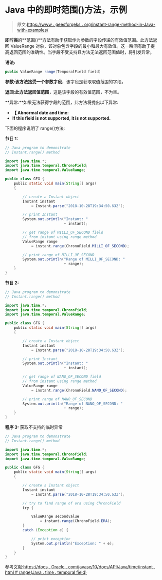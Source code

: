 # Java 中的即时范围()方法，示例

> 原文:[https://www . geesforgeks . org/instant-range-method-in-Java-with-examples/](https://www.geeksforgeeks.org/instant-range-method-in-java-with-examples/)

**即时类**的**范围()**方法有助于获取作为参数的字段传递的有效值范围。此方法返回 ValueRange 对象，该对象包含字段的最小和最大有效值。这一瞬间有助于提高返回范围的准确性。当字段不受支持且方法无法返回范围值时，将引发异常。

**语法:**

```java
public ValueRange range(TemporalField field)
```

**参数:**该方法接受一个参数**字段**，该字段是获取取值范围的字段。

**返回:**此方法返回**值范围**，这是该字段的有效值范围，不为空。

**异常:**如果无法获得字段的范围，此方法将抛出以下异常:

*   **【 Abnormal date and time:**
*   **If this field is not supported, it is not supported.**

下面的程序说明了 range()方法:

**节目 1:**

```java
// Java program to demonstrate
// Instant.range() method

import java.time.*;
import java.time.temporal.ChronoField;
import java.time.temporal.ValueRange;

public class GFG {
    public static void main(String[] args)
    {

        // create a Instant object
        Instant instant
            = Instant.parse("2018-10-28T19:34:50.63Z");

        // print Instant
        System.out.println("Instant: "
                           + instant);

        // get range of MILLI_OF_SECOND field
        // from instant using range method
        ValueRange range
            = instant.range(ChronoField.MILLI_OF_SECOND);

        // print range of MILLI_OF_SECOND
        System.out.println("Range of MILLI_OF_SECOND: "
                           + range);
    }
}
```

**节目 2:**

```java
// Java program to demonstrate
// Instant.range() method

import java.time.*;
import java.time.temporal.ChronoField;
import java.time.temporal.ValueRange;

public class GFG {
    public static void main(String[] args)
    {

        // create a Instant object
        Instant instant
            = Instant.parse("2018-10-28T19:34:50.63Z");

        // print Instant
        System.out.println("Instant: "
                           + instant);

        // get range of NANO_OF_SECOND field
        // from instant using range method
        ValueRange range
            = instant.range(ChronoField.NANO_OF_SECOND);

        // print range of NANO_OF_SECOND
        System.out.println("Range of NANO_OF_SECOND: "
                           + range);
    }
}
```

**程序 3:** 获取不支持的临时异常

```java
// Java program to demonstrate
// Instant.range() method

import java.time.*;
import java.time.temporal.ChronoField;
import java.time.temporal.ValueRange;

public class GFG {
    public static void main(String[] args)
    {

        // create a Instant object
        Instant instant
            = Instant.parse("2018-10-28T19:34:50.63Z");

        // try to find range of era using ChronoField
        try {

            ValueRange secondvalue
                = instant.range(ChronoField.ERA);
        }
        catch (Exception e) {

            // print exception
            System.out.println("Exception: " + e);
        }
    }
}
```

参考文献:[https://docs . Oracle . com/javase/10/docs/API/Java/time/instant . html # range(Java . time . temporal field)](https://docs.oracle.com/javase/10/docs/api/java/time/Instant.html#range(java.time.temporal.TemporalField))